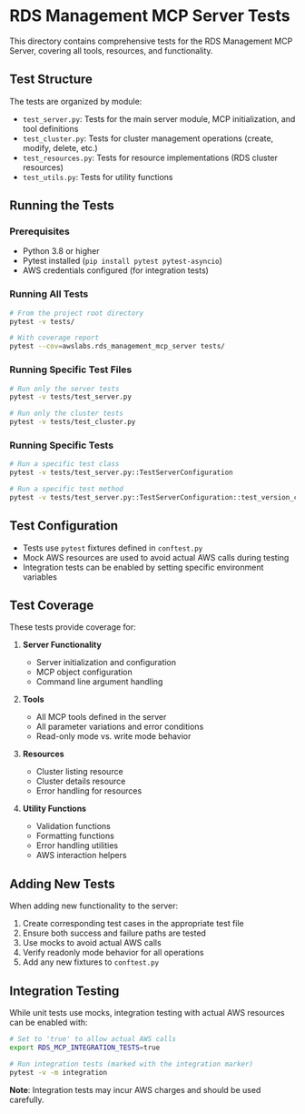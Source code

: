 # RDS Management MCP Server Tests

This directory contains comprehensive tests for the RDS Management MCP Server, covering all tools, resources, and functionality.

## Test Structure

The tests are organized by module:

- `test_server.py`: Tests for the main server module, MCP initialization, and tool definitions
- `test_cluster.py`: Tests for cluster management operations (create, modify, delete, etc.)
- `test_resources.py`: Tests for resource implementations (RDS cluster resources)
- `test_utils.py`: Tests for utility functions

## Running the Tests

### Prerequisites

- Python 3.8 or higher
- Pytest installed (`pip install pytest pytest-asyncio`)
- AWS credentials configured (for integration tests)

### Running All Tests

```bash
# From the project root directory
pytest -v tests/

# With coverage report
pytest --cov=awslabs.rds_management_mcp_server tests/
```

### Running Specific Test Files

```bash
# Run only the server tests
pytest -v tests/test_server.py

# Run only the cluster tests
pytest -v tests/test_cluster.py
```

### Running Specific Tests

```bash
# Run a specific test class
pytest -v tests/test_server.py::TestServerConfiguration

# Run a specific test method
pytest -v tests/test_server.py::TestServerConfiguration::test_version_constant
```

## Test Configuration

- Tests use `pytest` fixtures defined in `conftest.py`
- Mock AWS resources are used to avoid actual AWS calls during testing
- Integration tests can be enabled by setting specific environment variables

## Test Coverage

These tests provide coverage for:

1. **Server Functionality**
   - Server initialization and configuration
   - MCP object configuration
   - Command line argument handling
   
2. **Tools**
   - All MCP tools defined in the server
   - All parameter variations and error conditions
   - Read-only mode vs. write mode behavior

3. **Resources**
   - Cluster listing resource
   - Cluster details resource
   - Error handling for resources

4. **Utility Functions**
   - Validation functions
   - Formatting functions
   - Error handling utilities
   - AWS interaction helpers

## Adding New Tests

When adding new functionality to the server:

1. Create corresponding test cases in the appropriate test file
2. Ensure both success and failure paths are tested
3. Use mocks to avoid actual AWS calls
4. Verify readonly mode behavior for all operations
5. Add any new fixtures to `conftest.py`

## Integration Testing

While unit tests use mocks, integration testing with actual AWS resources can be enabled with:

```bash
# Set to 'true' to allow actual AWS calls
export RDS_MCP_INTEGRATION_TESTS=true

# Run integration tests (marked with the integration marker)
pytest -v -m integration
```

**Note**: Integration tests may incur AWS charges and should be used carefully.
